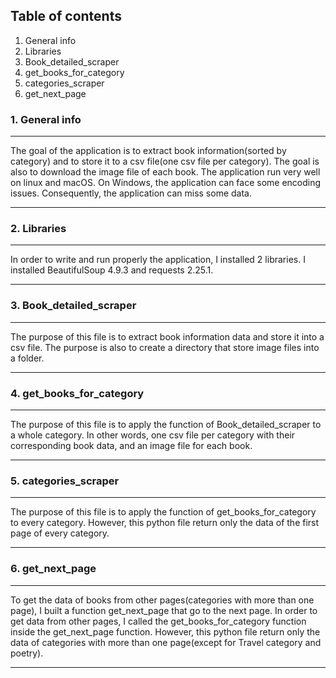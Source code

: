 ## Table of contents 
1. General info 
2. Libraries 
3. Book_detailed_scraper 
4. get_books_for_category 
5. categories_scraper 
6. get_next_page
### 1. General info 
*** 
The goal of the application is to extract book information(sorted by category) 
and to store it to a csv file(one csv file per category). The goal is also to
download the image file of each book. The application run very well on linux
and macOS. On Windows, the application can face some encoding issues. 
Consequently, the application can miss some data.
*** 
### 2. Libraries 
*** 
In order to write and run properly the application, I installed 2 libraries. 
I installed BeautifulSoup 4.9.3 and requests 2.25.1. 
***
### 3. Book_detailed_scraper 
***
The purpose of this file is to extract book information data and store it 
into a csv file. The purpose is also to create a directory that store 
image files into a folder.
*** 
### 4. get_books_for_category 
*** 
The purpose of this file is to apply the function of Book_detailed_scraper to 
a whole category. In other words, one csv file per category with their 
corresponding book data, and an image file for each book.
*** 
### 5. categories_scraper 
*** 
The purpose of this file is to apply the function of get_books_for_category 
to every category. However, this python file return only the data of the first 
page of every category.
*** 
### 6. get_next_page 
***
To get the data of books from other pages(categories with more than one page), 
I built a function get_next_page that go to the next page. In order to get 
data from other pages, I called the get_books_for_category function inside 
the get_next_page function. However, this python file return only the data of 
categories with more than one page(except for Travel category and poetry).
***
